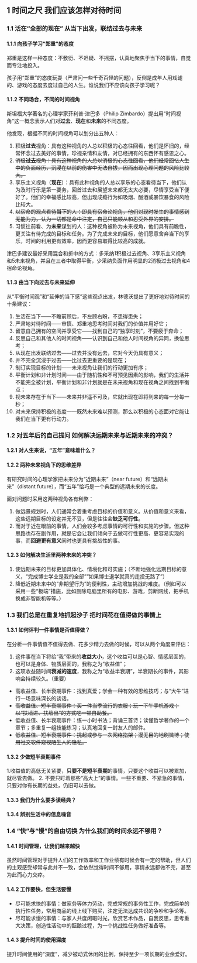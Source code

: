 ## 1 时间之尺 我们应该怎样对待时间

### 1.1  活在“全部的现在” 从当下出发，联结过去与未来

#### 1.1.1 向孩子学习“郑重”的态度

郑重是这样一种态度：不敷衍、不迟疑、不摇摆，认真地聚焦于当下的事情，自觉而专注地投入。

孩子用“郑重”的态度玩耍（严肃问一些千奇百怪的问题），反倒是成年人用戏谑的、游戏的态度去度过自己的人生。谁说我们不应该向孩子学习呢？

#### 1.1.2 不同场合，不同的时间视角

斯坦福大学著名的心理学家菲利普·津巴多（Philip Zimbardo）提出用“时间视角”这一概念表示人们对**过去**、**现在**和**未来**的不同态度。

他发现，根据不同的时间视角可以划分出五种人：
1. 积极**过去**视角：具有这种视角的人总以积极的心态往回看，他们是怀旧的，经常怀念过去美好的事情，珍视亲情和友情，对已经拥有的东西怀有感恩之心。
2. ~~消极**过去**视角：具有这种视角的人总以消极的心态往回看，他们经常回忆人生中的负面经历，沉浸在以前的伤害中无法自拔，因而出现心理问题的风险比较大。~~
3. 享乐主义视角（**现在**）：具有此种视角的人总以享乐的心态看待当下，他们认为及时行乐是第一要务，回首过去和展望未来都无太大必要，尽情享受当下便好了。他们的幸福感比较高，但出现成瘾行为如吸烟、酗酒或暴饮暴食的风险比较大。
4. ~~以宿命的观点看待**当下**的人：即具有宿命论视角，他们对现时发生的事情感到无能为力，认为一切都是命中注定，自己只能顺从和忍受外界的安排。~~
5. 习惯往前看、为**未来**谋划的人：这种视角被称为未来视角，他们具有前瞻性，更关注有待完成的目标和任务。为了完成未来的目标，他们愿意舍弃当下的享乐，时间的利用更有效率，因而更容易取得比较高的成就。

津巴多建议最好采用混合和折中的方式：多采纳1积极过去视角、3享乐主义视角和5未来视角，并且在三者中取得平衡，少采纳负面作用明显的2消极过去视角和4宿命论视角。

#### 1.1.3 由当下向过去与未来延伸

从“平衡时间观”和“延伸的当下感”这些观点出发，林德沃提出了更好地对待时间的十条建议：
1. 生活在当下——不瞻前顾后，不左顾右盼，不患得患失；
2. 严肃地对待时间——审慎、郑重地思考时间对我们的价值并用好它；
3. 留意自己拥有的空间并享受它——找到自己的“独享时刻”，不要疲于奔命；
4. 反思自己和其他人的时间视角——认识到自己和他人时间视角的异同，换位思考；
5. 从现在出发联结过去——过去并没有远去，它对今天仍具有意义；
6. 并不完全沉浸于过去——比过去更重要的是现在；
7. 制订实现目标的计划——未来视角让我们的行动更加有序；
8. 平衡计划和非计划时间——由于随机性和不可预见因素的影响，我们的生活并不能完全被计划，平衡计划和非计划就是在未来视角和现在视角之间找到平衡点；
9. 视未来存在于当下——未来并非遥不可及，它就出现在即将到来的每一分每一秒；
10. 对未来保持积极的态度——既然未来难以预测，那么以积极的心态面对它能让我们在当下更有行动力。

### 1.2 对五年后的自己提问 如何解决远期未来与近期未来的冲突？

#### 1.2.1 对人生来说，“五年”意味着什么？

#### 1.2.2 两种未来视角下的思维差异

有研究时间的心理学家把未来分为“近期未来”（near future）和“远期未来”（distant future），而“五年”恰巧是一个典型的远期未来的长度。

面对问题时采用这两种视角各有利弊：
1. 做远景规划时，人们通常会着重考虑目标的价值和意义。从价值和意义来看，这些远期目标的设定并无不妥，但是往往会**缺乏可行性**。
2. 而对于近在眼前的事情，人们会较多考虑事情的可行性和实施的步骤。但这种思路也存在副作用，就是它会让我们倾向于去做可行性更高、更容易实现的事，而**回避更有意义**同时也更具有挑战性的事。

#### 1.2.3 如何解决生活里两种未来的冲突？

1. 使远期未来的目标更加具体化、情境化和可实施；（不断地强化远期目标的意义，“完成博士学业是我的全部”“如果博士退学就真的走投无路了”）
2. 降低近期未来中的“非期望行为”的便利性，主动增加挑战的难度。（例如可以采用一些“极端”措施，比如删除电脑里所有的电影、游戏，剪断网线，把手机换成非智能机等等。）

### 1.3 我们总是在重复地抓起沙子 把时间花在值得做的事情上

#### 1.3.1 如何评判一件事情是否值得做？

在分析一件事情值不值得去做、花多少精力去做的时候，可以从两个角度来评估：
1. 这件事在当下将给“我”带来的**收益大小**，这个收益可以是心智、情感层面的，也可以是身体、物质层面的，我称之为“收益值”；
2. 这项收益随时间**衰减的速度**，我称之为“收益半衰期”，半衰期长的事件，其影响会持续较久。（重要）

- 高收益值、长半衰期事件：找到真爱；学会一种有效的思维技巧；与“大牛”进行一场意味深长的谈话。
- ~~高收益值、短半衰期事件：买一件当季流行的衣服；玩一下午手机游戏；以“扶墙进、扶墙出”的方式吃一顿自助餐。~~
- 低收益值、长半衰期事件：练一小时书法；背诵三首诗；读懂哲学著作的一个章节；多重复一组技能练习；认真地回复一封友人的邮件。
- ~~低收益值、短半衰期事件：挑起或参与一次网络掐架；漫无目的地刷微博；使用社交软件窥视陌生人的隐私。~~

#### 1.3.2 少做短半衰期事件

1.收益值的高低无关紧要，**只要不是短半衰期**的事情，只要这个收益可以被累加，就尽管去做。
2. 不要只盯着那些“高大上”的事情。一些不重要、不紧急的事情，只要对你有长期的益处，仍旧可以去做。

#### 1.3.3 我们为什么要多读经典？

#### 1.3.4 辨别生活中的信息噪音

### 1.4 “快”与“慢”的自由切换 为什么我们的时间永远不够用？

#### 1.4.1 时间管理，让我们越来越快

虽然时间管理对于提升人们的工作效率和工作业绩有时候会有一定的帮助，但人们的主观感受却常与此并不一致，会依然觉得时间不够用，事情永远都做不完，甚至为此而心力交瘁。

#### 1.4.2 工作要快，但生活要慢

- 尽可能求快的事情：做家务等体力劳动，完成常规的事务性工作，完成简单的执行性任务，常用商品的线上线下购买，注定无法达成共识的争吵和争论等。
- 尽可能求慢的事情：与家人共度闲暇时光，欣赏艺术作品，自我反思，思考重大决策，创造性活动中的酝酿过程，为一个挑战性任务做好准备等。

#### 1.4.3 提升时间的使用深度

提升时间使用的“深度”，减少被动式休闲的比例，保持至少一项长期的业余爱好。